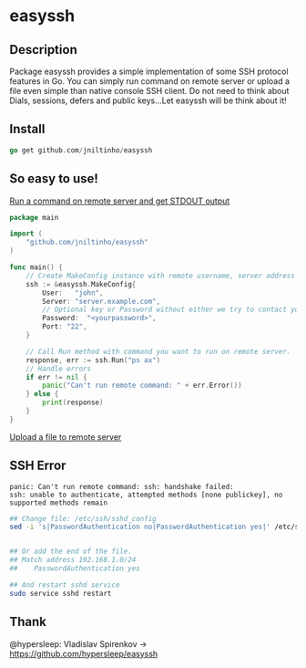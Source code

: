 # easyssh

## Description

Package easyssh provides a simple implementation of some SSH protocol features in Go.
You can simply run command on remote server or upload a file even simple than native console SSH client.
Do not need to think about Dials, sessions, defers and public keys...Let easyssh will be think about it!

## Install


```go
go get github.com/jniltinho/easyssh
```

## So easy to use!

[Run a command on remote server and get STDOUT output](example/run.go)

```go
package main

import (
	"github.com/jniltinho/easyssh"
)

func main() {
	// Create MakeConfig instance with remote username, server address and path to private key.
	ssh := &easyssh.MakeConfig{
		User:   "john",
		Server: "server.example.com",
		// Optional key or Password without either we try to contact your agent SOCKET
		Password:  "<yourpassword>",
		Port: "22",
	}

	// Call Run method with command you want to run on remote server.
	response, err := ssh.Run("ps ax")
	// Handle errors
	if err != nil {
		panic("Can't run remote command: " + err.Error())
	} else {
		print(response)
	}
}
```

[Upload a file to remote server](example/scp.go)


## SSH Error

```
panic: Can't run remote command: ssh: handshake failed: 
ssh: unable to authenticate, attempted methods [none publickey], no supported methods remain
```

```bash
## Change file: /etc/ssh/sshd_config
sed -i 's|PasswordAuthentication no|PasswordAuthentication yes|' /etc/ssh/sshd_config


## Or add the end of the file.
## Match address 192.168.1.0/24
##    PasswordAuthentication yes

## And restart sshd service
sudo service sshd restart
```



## Thank 

@hypersleep: Vladislav Spirenkov -> https://github.com/hypersleep/easyssh

